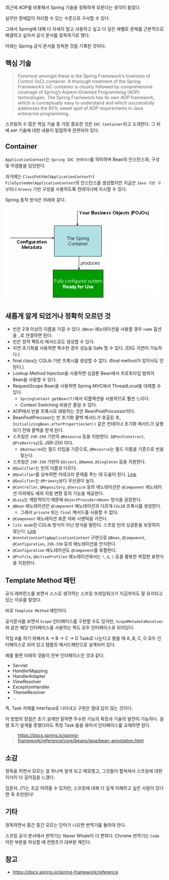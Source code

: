 최근에 AOP를 비롯해서 Spring 기술을 정확하게 모른다는 생각이 들었다.

실무만 장애없이 처리할 수 있는 수준으로 구사할 수 있다.

그래서 Spring에 대해 더 자세히 알고 사용하고 싶고 더 깊은 레벨로 문제를 근본적으로 해결하고 싶어서 공식 문서를 정독하기로 했다.

아래는 Spring 공식 문서를 정독한 것을 기록한 것이다.

## 핵심 기술

> Foremost amongst these is the Spring Framework’s Inversion of Control (IoC) container. A thorough treatment of the Spring Framework’s IoC container is closely followed by comprehensive coverage of Spring’s Aspect-Oriented Programming (AOP) technologies. The Spring Framework has its own AOP framework, which is conceptually easy to understand and which successfully addresses the 80% sweet spot of AOP requirements in Java enterprise programming.

스프링의 수 많은 핵심 기술 중 가장 중요한 것은 `IOC Container`라고 소개한다. 그 뒤에 `AOP` 기술에 대한 내용이 밀접하게 관련되어 있다.

## Container

`ApplicationContext`는 `Spring IOC 컨테이너`를 의미하며 Bean의 인스턴스화, 구성 및 어셈블을 담당한다.

과거에는 `ClassPathXmlApplicationContext`나 `FileSystemXmlApplicationContext`의 인스턴스를 생성했지만 지금은 `Java 기반 구성`이나 `Groovy` 기반 구성을 사용하도록 컨테이너에 지시할 수 있다.

Spring 동작 방식은 아래와 같다.

![img.png](img.png)

## 새롭게 알게 되었거나 정확히 모르던 것

- 빈은 2개 이상의 이름을 가질 수 있다. `@Bean` 애노테이션을 사용할 경우 `name` 옵션을 `,`로 연결하면 된다.
- 빈은 정적 팩토리 메서드로도 생성할 수 있다.
- 지연 초기화를 사용하면 특수한 경우 성능을 Safe 할 수 있다. (DI도 지연이 가능하다.)
- final class는 CGLib 기반 프록시를 생성할 수 없다. (final method가 있어서도 안된다.)
- Lookup Method Injection을 사용하면 싱글톤 Bean에서 프로토타입 범위의 Bean을 사용할 수 있다.
- RequestScope Bean을 사용하면 Spring MVC에서 ThreadLocal을 대체할 수 있다.
  - `SpringContext.getBean(T)`에서 리플렉션을 사용하므로 훨씬 느리다. 
  - Context Switching 비용은 줄일 수 있다.
- AOP에서 빈을 프록시로 래핑하는 것은 BeanPostProcessor이다.
- BeanPostPrecssor는 빈 초기화 콜백 메서드가 호출된 후, `InitializingBean.afterPropertiesSet()` 같은 컨테이너 초기화 메서드가 실행되기 전에 콜백을 받게 된다.
- 스프링은 `JSR-250` 기반의 `@Resource` 등을 지원한다. (`@PostConstruct`, `@PreDestroy`)도 JSR-250 이다.
  - `@Autowired`는 필드 타입을 기준으로, `@Resource`는 필드 이름을 기준으로 빈을 찾는다.
- 스프링은 `JSR-330` 기반의 `@Inject`, `@Named`, `@Singleton` 등을 지원한다.
- `@Qualifier`는 빈의 이름과 다르다.
- `@Qualifier`를 상속하면 카테고리 문제를 푸는 데 도움이 된다. [Link](https://docs.spring.io/spring-framework/reference/core/beans/annotation-config/autowired-qualifiers.html)
- `@Qualifier`는 `@Primary`보다 우선권이 높다.
- `@Controller`, `@Repository`, `@Service` 등의 애노테이션은 `@Component` 애노테이션 이외에도 예외 자동 변환 등의 기능을 제공한다.
- `@Lazy`는 제한적이기 때문에 `ObjectProvider<Bean>` 방식을 권장한다.
- `@Bean` 애노테이션은 `@Component` 애노테이션과 다르게 `CGLIB` 프록시를 생성한다.
  - 그래서 `private` 또는 `final` 메서드를 사용할 수 없다.
- `@Component` 애노테이션 표준 자바 시멘틱을 가진다.
- `lite mode`란 CGLib 방식이 아닌 방식을 말한다. 스프링 빈의 싱글톤을 보장하지 않는다. [Link](https://hyojabal.tistory.com/25)
- `AnnotationConfigApplicationContext` 구현으로 `@Bean`, `@Compoennt`, `@Configuration`, `JSR-330` 등의 애노테이션을 인식한다.
- `@Configuration` 애노테이션도 `@Component`를 포함한다.
- `@Profile`, `@ActiveProfiles` 애노테이션에서는 `!`, `&`, `|` 등을 활용한 복잡한 표현식을 지원한다.

## Template Method 패턴

공식 레퍼런스를 보면서 스스로 생각하는 스프링 프레임워크가 지금까지도 잘 유지되고 있는 이유를 찾았다.

바로 `Template Method` 패턴이다.

공식문서를 보면서 `Scope` 인터페이스를 구현할 수도 있지만, `ScopeMetadataResolver`와 같은 해당 인터페이스를 사용하는 쪽도 모두 인터페이스로 되어있다.

작업 A를 하기 위해서 A -> B -> C -> D Task로 나눈다고 봤을 때 A, B, C, D 모두 인터페이스로 되어 있고 템플릿 메서드패턴으로 설계되어 있다.

예를 들면 아래의 것들이 전부 인터페이스인 것과 같다.
- Servlet
- HandlerMapping
- HandlerAdapter
- ViewResolver
- ExceptionHandler
- ThemeResolver
- ...

즉, Task 자체를 Interface로 나타내고 구현은 절대 담지 않는 것이다.

이 방법의 장점은 초기 설계만 잘하면 무수한 기능의 확장과 기술의 발전이 가능하다. 설령 초기 설계를 못했더라도 특정 Task 들을 묶어서 인터페이스를 교체하면 된다.

> https://docs.spring.io/spring-framework/reference/core/beans/java/bean-annotation.html

## 소감

정독을 하면서 모르는 걸 하나씩 알게 되고 메모했고, 그것들이 합쳐져서 스프링에 대한 지식이 더 깊어짐을 느꼈다.

입문자..(?)는 조금 어려울 수 있지만, 스프링에 대해 더 깊게 이해하고 싶은 사람이 있다면 꼭 추천한다!


## 기타

정독하면서 중간 중간 모르는 단어가 나오면 번역기를 돌려야 한다.

스프링 공식 문서에서 번역기는 Naver Whale이 더 편하다. Chrome 번역기는 `Code` 이런 부분을 파싱할 때 컨텐츠가 대부분 깨진다.

## 참고
- https://docs.spring.io/spring-framework/reference